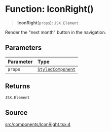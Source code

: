 # Function: IconRight()

> **IconRight**(`props`): `JSX.Element`

Render the "next month" button in the navigation.

## Parameters

| Parameter | Type |
| :------ | :------ |
| `props` | [`StyledComponent`](../type-aliases/StyledComponent.md) |

## Returns

`JSX.Element`

## Source

[src/components/IconRight.tsx:4](https://github.com/gpbl/react-day-picker/blob/a604fd23887c832117da414a9c63b1b84efb97d9/src/components/IconRight.tsx#L4)
